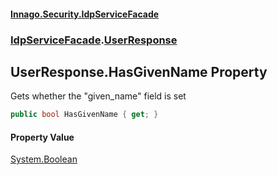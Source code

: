 #### [Innago\.Security\.IdpServiceFacade](../../index.md 'index')
### [IdpServiceFacade](../index.md 'IdpServiceFacade').[UserResponse](index.md 'IdpServiceFacade\.UserResponse')

## UserResponse\.HasGivenName Property

Gets whether the "given\_name" field is set

```csharp
public bool HasGivenName { get; }
```

#### Property Value
[System\.Boolean](https://learn.microsoft.com/en-us/dotnet/api/system.boolean 'System\.Boolean')